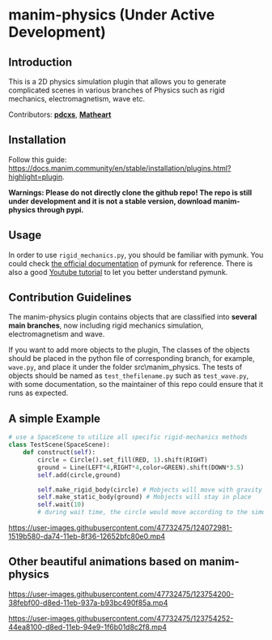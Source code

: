 # manim-physics (Under Active Development)
## Introduction
This is a 2D physics simulation plugin that allows you to generate complicated scenes in various branches of Physics such as rigid mechanics, electromagnetism, wave etc.

Contributors: [**pdcxs**](https://github.com/pdcxs), [**Matheart**](https://github.com/Matheart)

## Installation
Follow this guide: https://docs.manim.community/en/stable/installation/plugins.html?highlight=plugin. 

**Warnings: Please do not directly clone the github repo! The repo is still under development and it is not a stable version, download manim-physics through pypi.**

## Usage
In order to use `rigid_mechanics.py`, you should be familiar with pymunk. You could check [the official documentation](http://www.pymunk.org/en/latest/pymunk.html) of pymunk for reference. There is also a good [Youtube tutorial](https://youtu.be/pRk---rdrbo ) to let you better understand pymunk.

## Contribution Guidelines
The manim-physics plugin contains objects that are classified into **several main branches**, now including rigid mechanics simulation, electromagnetism and wave. 

If you want to add more objects to the plugin, The classes of the objects should be placed in the python file of corresponding branch, for example, `wave.py`, and place it under the folder src\manim_physics. The tests of objects should be named as `test_thefilename.py` such as `test_wave.py`, with some documentation, so the maintainer of this repo could ensure that it runs as expected.

## A simple Example 

```py
# use a SpaceScene to utilize all specific rigid-mechanics methods
class TestScene(SpaceScene):
    def construct(self):
        circle = Circle().set_fill(RED, 1).shift(RIGHT)
        ground = Line(LEFT*4,RIGHT*4,color=GREEN).shift(DOWN*3.5)
        self.add(circle,ground)

        self.make_rigid_body(circle) # Mobjects will move with gravity
        self.make_static_body(ground) # Mobjects will stay in place
        self.wait(10)
        # during wait time, the circle would move according to the simulate updater
```

https://user-images.githubusercontent.com/47732475/124072981-1519b580-da74-11eb-8f36-12652bfc80e0.mp4


## Other beautiful animations based on manim-physics

https://user-images.githubusercontent.com/47732475/123754200-38febf00-d8ed-11eb-937a-b93bc490f85a.mp4



https://user-images.githubusercontent.com/47732475/123754252-44ea8100-d8ed-11eb-94e9-1f6b01d8c2f8.mp4
